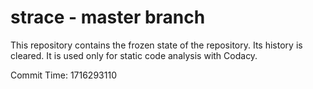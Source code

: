 # strace - master branch

This repository contains the frozen state of the repository.
Its history is cleared. It is used only for static code
analysis with Codacy.

Commit Time: 1716293110